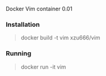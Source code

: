 Docker Vim container 0.01



### Installation

> docker build -t vim xzu666/vim

### Running

> docker run -it vim

